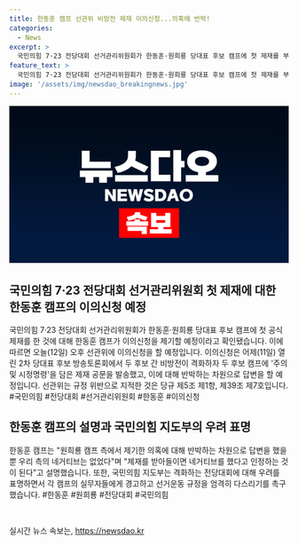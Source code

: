 ```yaml
---
title: 한동훈 캠프 선관위 비방전 제재 이의신청...의혹에 반박!
categories:
  - News
excerpt: >
  국민의힘 7·23 전당대회 선거관리위원회가 한동훈·원희룡 당대표 후보 캠프에 첫 제재를 부과했고, 한동훈 캠프가 선관위에 이의신청을 할 예정이라고 밝혔습니다. 제재는 후보 간 비방전이 격화되어 발령된 것으로, 당규를 위반했다는 이유입니다. 한편, 국민의힘 지도부도 걱정을 나타내며, 선거운동 규정을 엄격히 다스리기를 촉구했습니다. #MBN #전당대회 #한동훈 #원희룡
feature_text: >
  국민의힘 7·23 전당대회 선거관리위원회가 한동훈·원희룡 당대표 후보 캠프에 첫 제재를 부과했고, 한동훈 캠프가 선관위에 이의신청을 할 예정이라고 밝혔습니다. 제재는 후보 간 비방전이 격화되어 발령된 것으로, 당규를 위반했다는 이유입니다. 한편, 국민의힘 지도부도 걱정을 나타내며, 선거운동 규정을 엄격히 다스리기를 촉구했습니다. #MBN #전당대회 #한동훈 #원희룡
image: '/assets/img/newsdao_breakingnews.jpg'
---
```


<p><img src="/assets/img/newsdao_breakingnews.jpg" alt="ontimetimes 속보" /></p>

<h2 data-ke-size="size26">국민의힘 7·23 전당대회 선거관리위원회 첫 제재에 대한 한동훈 캠프의 이의신청 예정</h2>

<p data-ke-size="size16">국민의힘 7·23 전당대회 선거관리위원회가 한동훈·원희룡 당대표 후보 캠프에 첫 공식 제재를 한 것에 대해 한동훈 캠프가 이의신청을 제기할 예정이라고 확인됐습니다. 이에 따르면 오늘(12일) 오후 선관위에 이의신청을 할 예정입니다. 이의신청은 어제(11일) 열린 2차 당대표 후보 방송토론회에서 두 후보 간 비방전이 격화하자 두 후보 캠프에 '주의 및 시정명령'을 담은 제재 공문을 발송했고, 이에 대해 반박하는 차원으로 답변을 할 예정입니다. 선관위는 규정 위반으로 지적한 것은 당규 제5조 제1항, 제39조 제7호입니다. #국민의힘 #전당대회 #선거관리위원회 #한동훈 #이의신청</p>

<h2 data-ke-size="size26">한동훈 캠프의 설명과 국민의힘 지도부의 우려 표명</h2>

<p data-ke-size="size16">한동훈 캠프는 "원희룡 캠프 측에서 제기한 의혹에 대해 반박하는 차원으로 답변을 했을 뿐 우리 측의 네거티브는 없었다"며 "제재를 받아들이면 네거티브를 했다고 인정하는 것이 된다"고 설명했습니다. 또한, 국민의힘 지도부는 격화하는 전당대회에 대해 우려를 표명하면서 각 캠프의 실무자들에게 경고하고 선거운동 규정을 엄격히 다스리기를 촉구했습니다. #한동훈 #원희룡 #전당대회 #국민의힘</p>

<p data-ke-size="size16">&nbsp;</p>
실시간 뉴스 속보는, <a href="https://newsdao.kr" rel="dofollow">https://newsdao.kr</a>


